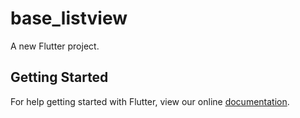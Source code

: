 # base_listview

A new Flutter project.

## Getting Started

For help getting started with Flutter, view our online
[documentation](https://flutter.io/).
